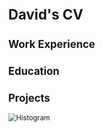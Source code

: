 # David's CV

## Work Experience

## Education

## Projects

![Histogram](assets/histogram-example-2.png) 
